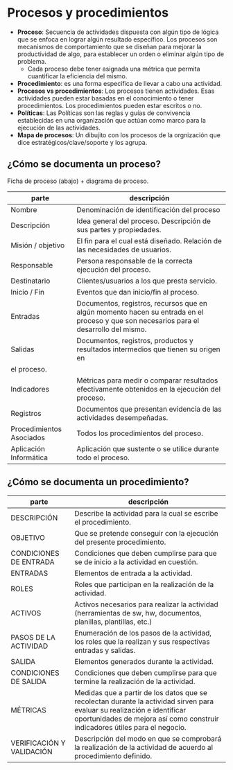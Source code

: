 # Procesos y procedimientos
- **Proceso**: Secuencia de actividades dispuesta con algún tipo de lógica que se enfoca en lograr algún resultado específico. Los procesos son mecanismos de comportamiento que se diseñan para mejorar la productividad de algo, para establecer un orden o eliminar algún tipo de problema.
  - Cada proceso debe tener asignada una métrica que permita cuantificar la eficiencia del mismo.
- **Procedimiento**:  es una forma específica de llevar a cabo una actividad.
- **Procesos vs procedimientos**: Los procesos tienen actividades. Esas actividades pueden estar basadas en el conocimiento o tener procedimientos. Los procedimientos pueden estar escritos o no.
- **Políticas**: Las Políticas son las reglas y guías de convivencia establecidas en una organización que actúan como marco para la ejecución de las actividades.
- **Mapa de procesos**: Un dibujito con los procesos de la orgnización que dice estratégicos/clave/soporte y los agrupa.
## ¿Cómo se documenta un proceso?

Ficha de proceso (abajo) + diagrama de proceso.

|parte|descripción|
|--------------|----------|
|Nombre|Denominación de identificación del proceso|
|Descripción|Idea general del proceso. Descripción de sus partes y propiedades.|
|Misión / objetivo |El fin para el cual está diseñado. Relación de las necesidades de usuarios.|
|Responsable| Persona responsable de la correcta ejecución del proceso.|
|Destinatario| Clientes/usuarios a los que presta servicio.|
|Inicio / Fin| Eventos que dan inicio/fin al proceso.|
|Entradas| Documentos, registros, recursos que en algún momento hacen su entrada en el proceso y que son necesarios para el desarrollo del mismo.
|Salidas| Documentos, registros, productos y resultados intermedios que tienen su origen en
el proceso.|
|Indicadores| Métricas para medir o comparar resultados efectivamente obtenidos en la ejecución del proceso.|
|Registros| Documentos que presentan evidencia de las actividades desempeñadas.|
|Procedimientos Asociados| Todos los procedimientos del proceso.|
|Aplicación Informática| Aplicación que sustente o se utilice durante todo el proceso.|

## ¿Cómo se documenta un procedimiento?
|parte|descripción|
|-----|-----------|
|DESCRIPCIÓN|Describe la actividad para la cual se escribe el procedimiento.|
|OBJETIVO|Que se pretende conseguir con la ejecución del presente procedimiento.|
|CONDICIONES DE ENTRADA|Condiciones que deben cumplirse para que se de inicio a la actividad en cuestión.|
|ENTRADAS|Elementos de entrada a la actividad.|
|ROLES|Roles que participan en la realización de la actividad.|
|ACTIVOS|Activos necesarios para realizar la actividad (herramientas de sw, hw, documentos, planillas, plantillas, etc.)|
|PASOS DE LA ACTIVIDAD|Enumeración de los pasos de la actividad, los roles que la realizan y sus respectivas entradas y salidas.|
|SALIDA|Elementos generados durante la actividad.|
|CONDICIONES DE SALIDA|Condiciones que deben cumplirse para que termine la realización de la actividad.|
|MÉTRICAS|Medidas que a partir de los datos que se recolectan durante la actividad sirven para evaluar su realización e identificar oportunidades de mejora así como construir indicadores útiles para el negocio.|
|VERIFICACIÓN Y VALIDACIÓN|Descripción del modo en que se comprobará la realización de la actividad de acuerdo al procedimiento definido.|